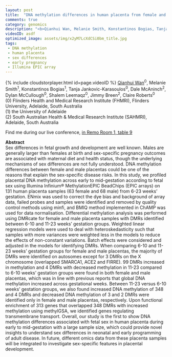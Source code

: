 ```yaml
---
layout: post
title:  "DNA methylation differences in human placenta from female and male bearing pregnancies"
comments: true
category: genomics
description: "<b>Qianhui Wan, Melanie Smith, Konstantinos Bogias, Tanja Jankovic-Karasoulos, Dale McAninch, Dylan McCullough, Shalem Leemaqz, Jimmy Breen, Claire Roberts</b><br/>Sex differences in fetal growth and development ar..."
videoID: asdf
optimized_image: assets/img/x2yM7LcXdCSi0bm_title.jpg
tags:
 - DNA methylation
 - human placenta
 - sex differences
 - early pregnancy
 - Illumina EPIC array
---
```

{% include cloudstorplayer.html id=page.videoID %}
<u>Qianhui Wan</u><sup>0</sup>, Melanie Smith<sup>1</sup>, Konstantinos Bogias<sup>1</sup>, Tanja Jankovic-Karasoulos<sup>0</sup>, Dale McAninch<sup>2</sup>, Dylan McCullough<sup>0</sup>, Shalem Leemaqz<sup>0</sup>, Jimmy Breen<sup>2</sup>, Claire Roberts<sup>0</sup><br/>
\(0\) Flinders Health and Medical Research Institute (FHMRI), Flinders University, Adelaide, South Australia<br/>
\(1\) the University of Adelaide<br/>
\(2\) South Australian Health &amp; Medical Research Institute (SAHMRI), Adelaide, South Australia

Find me during our live conference, [in Remo Room 1, table 9](https://remo.co)

<b>Abstract</b><br/>
Sex differences in fetal growth and development are well known. Males are generally larger than females at birth and sex-specific pregnancy outcomes are associated with maternal diet and health status, though the underlying mechanisms of sex differences are not fully understood. DNA methylation differences between female and male placentas could be one of the reasons that explain the sex-specific disease risks. In this study, we profiled placental DNA methylation across early to mid-gestation according to fetal sex using Illumina Infinium® MethylationEPIC BeadChips \(EPIC arrays\) on 131 human placenta samples \(63 female and 68 male\) from 6-23 weeks’ gestation. ENmix was used to correct the dye bias and background of array data, failed probes and samples were identified and removed by quality control methods using minfi, and BMIQ method implemented in ChAMP was used for data normalisation. Differential methylation analysis was performed using DMRcate for female and male placenta samples with DMRs identified between 6-10 and 11-23 weeks’ gestation groups. Weighted linear regression models were used to deal with heteroskedasticity such that samples with more variances were weighted less in the models to reduce the effects of non-constant variations. Batch effects were considered and adjusted in the models for identifying DMRs. When comparing 6-10 and 11-23 weeks’ gestation groups for female and male placentas, the majority of DMRs were identified on autosomes except for 3 DMRs on the X chromosome \(overlapped SMARCA1, ACE2 and FIRRE\). 99 DMRs increased in methylation and 4 DMRs with decreased methylation in 11-23 compared to 6-10 weeks’ gestation groups were found in both female and male placentas, which was in line with previous reports that global DNA methylation increased across gestational weeks. Between 11-23 versus 6-10 weeks’ gestation groups, we also found increased DNA methylation of 348 and 4 DMRs and decreased DNA methylation of 3 and 2 DMRs were identified only in female and male placentas, respectively. Upon functional enrichment of 313 genes that overlapped 348 DMRs with increased methylation using methylGSA, we identified genes regulating transmembrane transport. Overall, our study is the first to show DNA methylation differences associated with fetal sex in human placenta during early to mid-gestation with a large sample size, which could provide novel insights to understand sex differences in neonatal and early programming of adult disease. In future, different omics data from these placenta samples will be integrated to investigate sex-specific features in placental development.
